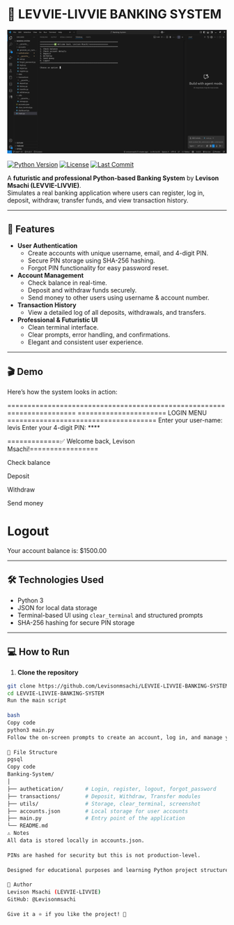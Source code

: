 # 🏦 LEVVIE-LIVVIE BANKING SYSTEM

![Banking System Screenshot](https://github.com/Levisonmsachi/LEVVIE-LIVVIE-BANKING-SYSTEM/blob/main/utils/Screenshot_2025-08-28_08_20_33.png)

[![Python Version](https://img.shields.io/badge/Python-3.11-blue)](https://www.python.org/)
[![License](https://img.shields.io/badge/License-MIT-green)](https://opensource.org/licenses/MIT)
[![Last Commit](https://img.shields.io/github/last-commit/Levisonmsachi/LEVVIE-LIVVIE-BANKING-SYSTEM)](https://github.com/Levisonmsachi/LEVVIE-LIVVIE-BANKING-SYSTEM/commits/main)

A **futuristic and professional Python-based Banking System** by **Levison Msachi (LEVVIE-LIVVIE)**.  
Simulates a real banking application where users can register, log in, deposit, withdraw, transfer funds, and view transaction history.

---

## 🚀 Features

- **User Authentication**
  - Create accounts with unique username, email, and 4-digit PIN.
  - Secure PIN storage using SHA-256 hashing.
  - Forgot PIN functionality for easy password reset.
- **Account Management**
  - Check balance in real-time.
  - Deposit and withdraw funds securely.
  - Send money to other users using username & account number.
- **Transaction History**
  - View a detailed log of all deposits, withdrawals, and transfers.
- **Professional & Futuristic UI**
  - Clean terminal interface.
  - Clear prompts, error handling, and confirmations.
  - Elegant and consistent user experience.

---

## 🎬 Demo

Here’s how the system looks in action:

=======================================================================
====================== LOGIN MENU =====================================
Enter your user-name: levis
Enter your 4-digit PIN: ****

=============✅ Welcome back, Levison Msachi!=================

Check balance

Deposit

Withdraw

Send money

Logout
=======================================================================

Your account balance is: $1500.00


---

## 🛠️ Technologies Used

- Python 3
- JSON for local data storage
- Terminal-based UI using `clear_terminal` and structured prompts
- SHA-256 hashing for secure PIN storage

---

## 💻 How to Run

1. **Clone the repository**

```bash
git clone https://github.com/Levisonmsachi/LEVVIE-LIVVIE-BANKING-SYSTEM.git
cd LEVVIE-LIVVIE-BANKING-SYSTEM
Run the main script

bash
Copy code
python3 main.py
Follow the on-screen prompts to create an account, log in, and manage your funds.

🧩 File Structure
pgsql
Copy code
Banking-System/
│
├── authetication/       # Login, register, logout, forgot_password
├── transactions/        # Deposit, Withdraw, Transfer modules
├── utils/               # Storage, clear_terminal, screenshot
├── accounts.json        # Local storage for user accounts
├── main.py              # Entry point of the application
└── README.md
⚠️ Notes
All data is stored locally in accounts.json.

PINs are hashed for security but this is not production-level.

Designed for educational purposes and learning Python project structures.

🌟 Author
Levison Msachi (LEVVIE-LIVVIE)
GitHub: @Levisonmsachi

Give it a ⭐ if you like the project! 💙
